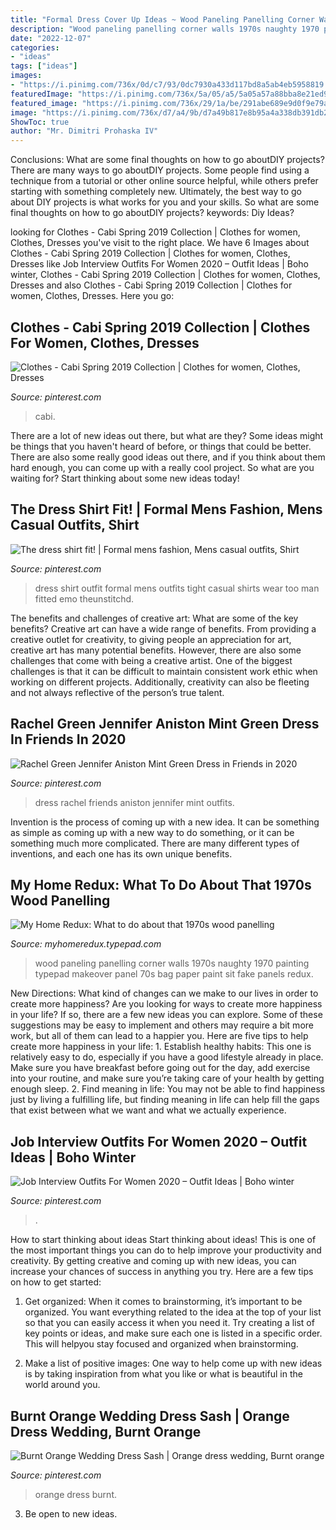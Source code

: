 ```yaml
---
title: "Formal Dress Cover Up Ideas ~ Wood Paneling Panelling Corner Walls 1970s Naughty 1970 Painting Typepad Makeover Panel 70s Bag Paper Paint Sit Fake Panels Redux"
description: "Wood paneling panelling corner walls 1970s naughty 1970 painting typepad makeover panel 70s bag paper paint sit fake panels redux"
date: "2022-12-07"
categories:
- "ideas"
tags: ["ideas"]
images:
- "https://i.pinimg.com/736x/0d/c7/93/0dc7930a433d117bd8a5ab4eb5958819.jpg"
featuredImage: "https://i.pinimg.com/736x/5a/05/a5/5a05a57a88bba8e21ed95212cad9ffa3.jpg"
featured_image: "https://i.pinimg.com/736x/29/1a/be/291abe689e9d0f9e79a3ae1c5462811d.jpg"
image: "https://i.pinimg.com/736x/d7/a4/9b/d7a49b817e8b95a4a338db391db2c801.jpg"
ShowToc: true
author: "Mr. Dimitri Prohaska IV"
---
```



Conclusions: What are some final thoughts on how to go aboutDIY projects?
There are many ways to go aboutDIY projects. Some people find using a technique from a tutorial or other online source helpful, while others prefer starting with something completely new. Ultimately, the best way to go about DIY projects is what works for you and your skills. So what are some final thoughts on how to go aboutDIY projects? keywords: Diy Ideas?

	

		
looking for Clothes - Cabi Spring 2019 Collection | Clothes for women, Clothes, Dresses you've visit to the right place. We have 6 Images about Clothes - Cabi Spring 2019 Collection | Clothes for women, Clothes, Dresses like Job Interview Outfits For Women 2020 – Outfit Ideas | Boho winter, Clothes - Cabi Spring 2019 Collection | Clothes for women, Clothes, Dresses and also Clothes - Cabi Spring 2019 Collection | Clothes for women, Clothes, Dresses. Here you go:
		
    
## Clothes - Cabi Spring 2019 Collection | Clothes For Women, Clothes, Dresses

<img loading=lazy src="https://i.pinimg.com/736x/d7/a4/9b/d7a49b817e8b95a4a338db391db2c801.jpg" onerror="this.onerror=null;this.src='https://tse1.mm.bing.net/th?id=OIP.rwYGbx2iiv-rU2r10qMo3wHaMB&amp;pid=15.1';" alt="Clothes - Cabi Spring 2019 Collection | Clothes for women, Clothes, Dresses">

_Source: pinterest.com_

>cabi. 

	

There are a lot of new ideas out there, but what are they? Some ideas might be things that you haven't heard of before, or things that could be better. There are also some really good ideas out there, and if you think about them hard enough, you can come up with a really cool project. So what are you waiting for? Start thinking about some new ideas today!

    
## The Dress Shirt Fit! | Formal Mens Fashion, Mens Casual Outfits, Shirt

<img loading=lazy src="https://i.pinimg.com/736x/0d/c7/93/0dc7930a433d117bd8a5ab4eb5958819.jpg" onerror="this.onerror=null;this.src='https://tse4.mm.bing.net/th?id=OIP.jYdVy4c3srgKr3p3bbsldQHaRB&amp;pid=15.1';" alt="The dress shirt fit! | Formal mens fashion, Mens casual outfits, Shirt">

_Source: pinterest.com_

>dress shirt outfit formal mens outfits tight casual shirts wear too man fitted emo theunstitchd. 

	

The benefits and challenges of creative art: What are some of the key benefits?
Creative art can have a wide range of benefits. From providing a creative outlet for creativity, to giving people an appreciation for art, creative art has many potential benefits. However, there are also some challenges that come with being a creative artist. One of the biggest challenges is that it can be difficult to maintain consistent work ethic when working on different projects. Additionally, creativity can also be fleeting and not always reflective of the person’s true talent.

    
## Rachel Green Jennifer Aniston Mint Green Dress In Friends In 2020

<img loading=lazy src="https://i.pinimg.com/736x/5a/05/a5/5a05a57a88bba8e21ed95212cad9ffa3.jpg" onerror="this.onerror=null;this.src='https://tse1.mm.bing.net/th?id=OIP.lgMKLlBAUbmPyVzFUZan2gHaKI&amp;pid=15.1';" alt="Rachel Green Jennifer Aniston Mint Green Dress in Friends in 2020">

_Source: pinterest.com_

>dress rachel friends aniston jennifer mint outfits. 

	

Invention is the process of coming up with a new idea. It can be something as simple as coming up with a new way to do something, or it can be something much more complicated. There are many different types of inventions, and each one has its own unique benefits.

    
## My Home Redux: What To Do About That 1970s Wood Panelling

<img loading=lazy src="https://myhomeredux.typepad.com/.a/6a00d834517dbf69e200e553da98048833-600wi" onerror="this.onerror=null;this.src='https://tse2.mm.bing.net/th?id=OIP.v4cZ1hU7G5nqQvFicVcslgHaLH&amp;pid=15.1';" alt="My Home Redux: What to do about that 1970s wood panelling">

_Source: myhomeredux.typepad.com_

>wood paneling panelling corner walls 1970s naughty 1970 painting typepad makeover panel 70s bag paper paint sit fake panels redux. 

	

New Directions: What kind of changes can we make to our lives in order to create more happiness?
Are you looking for ways to create more happiness in your life? If so, there are a few new ideas you can explore. Some of these suggestions may be easy to implement and others may require a bit more work, but all of them can lead to a happier you. Here are five tips to help create more happiness in your life: 1. Establish healthy habits: This one is relatively easy to do, especially if you have a good lifestyle already in place. Make sure you have breakfast before going out for the day, add exercise into your routine, and make sure you’re taking care of your health by getting enough sleep. 2. Find meaning in life: You may not be able to find happiness just by living a fulfilling life, but finding meaning in life can help fill the gaps that exist between what we want and what we actually experience.

    
## Job Interview Outfits For Women 2020 – Outfit Ideas | Boho Winter

<img loading=lazy src="https://i.pinimg.com/736x/29/1a/be/291abe689e9d0f9e79a3ae1c5462811d.jpg" onerror="this.onerror=null;this.src='https://tse3.mm.bing.net/th?id=OIP.vyrT0TnUIcjCxDbgUkNmbgHaLH&amp;pid=15.1';" alt="Job Interview Outfits For Women 2020 – Outfit Ideas | Boho winter">

_Source: pinterest.com_

>. 

	

How to start thinking about ideas
Start thinking about ideas! This is one of the most important things you can do to help improve your productivity and creativity. By getting creative and coming up with new ideas, you can increase your chances of success in anything you try. Here are a few tips on how to get started:
1. Get organized: When it comes to brainstorming, it’s important to be organized. You want everything related to the idea at the top of your list so that you can easily access it when you need it. Try creating a list of key points or ideas, and make sure each one is listed in a specific order. This will helpyou stay focused and organized when brainstorming.

2. Make a list of positive images: One way to help come up with new ideas is by taking inspiration from what you like or what is beautiful in the world around you.

    
## Burnt Orange Wedding Dress Sash | Orange Dress Wedding, Burnt Orange

<img loading=lazy src="https://i.pinimg.com/736x/e5/ac/d0/e5acd0c310330c34887bc4a91d0f4b68.jpg" onerror="this.onerror=null;this.src='https://tse4.mm.bing.net/th?id=OIP.107D9guYbyo_64MHmYWa0AHaJ3&amp;pid=15.1';" alt="Burnt Orange Wedding Dress Sash | Orange dress wedding, Burnt orange">

_Source: pinterest.com_

>orange dress burnt. 

	

3. Be open to new ideas.

